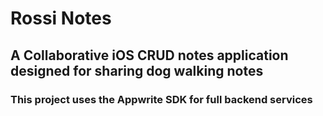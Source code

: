 # Rossi Notes

## A Collaborative iOS CRUD notes application designed for sharing dog walking notes
### This project uses the Appwrite SDK for full backend services
